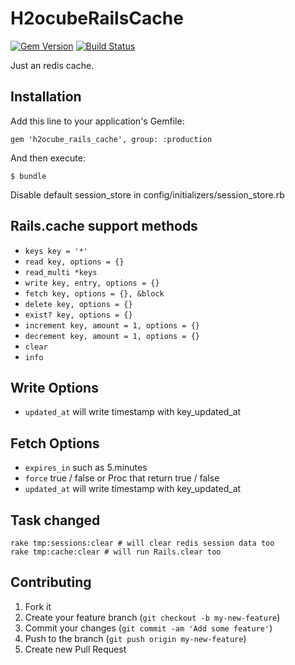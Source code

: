 # H2ocubeRailsCache

[![Gem Version](https://badge.fury.io/rb/h2ocube_rails_cache.png)](http://badge.fury.io/rb/h2ocube_rails_cache)
[![Build Status](https://travis-ci.org/h2ocube/h2ocube_rails_cache.png?branch=master)](https://travis-ci.org/h2ocube/h2ocube_rails_cache)

Just an redis cache.

## Installation

Add this line to your application's Gemfile:

    gem 'h2ocube_rails_cache', group: :production

And then execute:

    $ bundle

Disable default session_store in config/initializers/session_store.rb

## Rails.cache support methods

* `keys key = '*'`
* `read key, options = {}`
* `read_multi *keys`
* `write key, entry, options = {}`
* `fetch key, options = {}, &block`
* `delete key, options = {}`
* `exist? key, options = {}`
* `increment key, amount = 1, options = {}`
* `decrement key, amount = 1, options = {}`
* `clear`
* `info`

## Write Options

* `updated_at` will write timestamp with key_updated_at

## Fetch Options

* `expires_in` such as 5.minutes
* `force` true / false or Proc that return true / false
* `updated_at` will write timestamp with key_updated_at

## Task changed

    rake tmp:sessions:clear # will clear redis session data too
    rake tmp:cache:clear # will run Rails.clear too

## Contributing

1. Fork it
2. Create your feature branch (`git checkout -b my-new-feature`)
3. Commit your changes (`git commit -am 'Add some feature'`)
4. Push to the branch (`git push origin my-new-feature`)
5. Create new Pull Request
